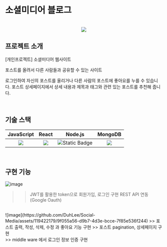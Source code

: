 # 소셜미디어 블로그

<p align="center">
  <br>
  <img src="https://first-blinker-691.notion.site/image/https%3A%2F%2Fprod-files-secure.s3.us-west-2.amazonaws.com%2F65fc7437-ef1e-4ba4-af20-7e9ff72e8d1e%2Ff95648ff-952a-49c9-ba44-53da899481bc%2F%25E1%2584%2589%25E1%2585%25B3%25E1%2584%258F%25E1%2585%25B3%25E1%2584%2585%25E1%2585%25B5%25E1%2586%25AB%25E1%2584%2589%25E1%2585%25A3%25E1%2586%25BA_2023-09-20_%25E1%2584%258B%25E1%2585%25A9%25E1%2584%258C%25E1%2585%25A5%25E1%2586%25AB_1.54.27.png?table=block&id=dcb7245d-33a0-4b1a-98a7-a5d1f80f3424&spaceId=65fc7437-ef1e-4ba4-af20-7e9ff72e8d1e&width=2000&userId=&cache=v2">
  <br>
</p>

## 프로젝트 소개

<p align="justify">
[개인프로젝트] 소셜미디어 웹사이트
  
포스트를 올려서 다른 사람들과 공유할 수 있는 사이트

로그인하여 자신의 포스트를 올리거나 다른 사람의 포스트에 좋아요를 누를 수 있습니다.
포스트 상세페이지에서 상세 내용과 제목과 태그와 관련 있는 포스트를 추천해 줍니다.
</p>

<br>

## 기술 스택

| JavaScript |  React   |  Node.js   | MongoDB |
| :--------: | :------: | :-----: | :----:  |
|  <img src="https://img.shields.io/badge/JavaScript-FFFFFF?style=for-the-badge&logo=JavaScript">    | <img src="https://img.shields.io/badge/React-FFFFFF?style=for-the-badge&logo=React"> | ![Static Badge](https://img.shields.io/badge/Node.js-FFFFFF?style=for-the-badge&logo=Node.js) | <img src="https://img.shields.io/badge/MongoDB-FFFFFF?style=for-the-badge&logo=MongoDB">|

<br>

## 구현 기능

![image](https://github.com/DuhLee/Social-Media/assets/119422179/581c466f-d9a8-4e36-8f80-6f24c035476c)
>> JWT를 활용한 token으로 회원가입, 로그인 구현
>> REST API 연동 (Google Oauth)
<br>
![image](https://github.com/DuhLee/Social-Media/assets/119422179/9f055a56-d9b7-4d3e-bcce-7f85e536f244)
>> 포스트 출력, 작성, 삭제, 수정 과 좋아요 기능 구현
>> 포스트 pagination, 상세페이지 구현
<br>
>> middle ware 에서 로그인 정보 인증 구현


<br>
